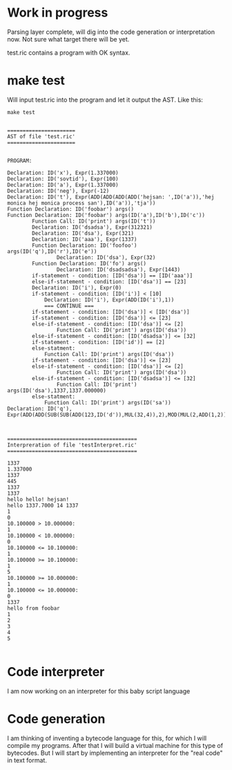 # Work in progress

Parsing layer complete,
will dig into the code generation or interpretation now. 
Not sure what target there will be yet.


test.ric contains a program with OK syntax.

# make test

Will input test.ric into the program and let it output the AST.
Like this:

```
make test


======================
AST of file 'test.ric'
======================


PROGRAM:

Declaration: ID('x'), Expr(1.337000)
Declaration: ID('sovtid'), Expr(100)
Declaration: ID('a'), Expr(1.337000)
Declaration: ID('neg'), Expr(-12)
Declaration: ID('t'), Expr(ADD(ADD(ADD(ADD('hejsan: ',ID('a')),'hej monica hej monica process san'),ID('a')),'tja'))
Function Declaration: ID('foobar') args()
Function Declaration: ID('foobar') args(ID('a'),ID('b'),ID('c'))
        Function Call: ID('print') args(ID('t'))
        Declaration: ID('dsadsa'), Expr(312321)
        Declaration: ID('dsa'), Expr(321)
        Declaration: ID('aaa'), Expr(1337)
        Function Declaration: ID('foofoo') args(ID('q'),ID('r'),ID('e'))
                Declaration: ID('dsa'), Expr(32)
        Function Declaration: ID('fo') args()
                Declaration: ID('dsadsadsa'), Expr(1443)
        if-statement - condition: [ID('dsa')] == [ID('aaa')]
        else-if-statement - condition: [ID('dsa')] == [23]
        Declaration: ID('i'), Expr(0)
        if-statement - condition: [ID('i')] < [10]
            Declaration: ID('i'), Expr(ADD(ID('i'),1))
            === CONTINUE ===
        if-statement - condition: [ID('dsa')] < [ID('dsa')]
        if-statement - condition: [ID('dsa')] <= [23]
        else-if-statement - condition: [ID('dsa')] <= [2]
                Function Call: ID('print') args(ID('dsa'))
        else-if-statement - condition: [ID('dsadsa')] <= [32]
        if-statement - condition: [ID('id')] == [2]
        else-statment:
            Function Call: ID('print') args(ID('dsa'))
        if-statement - condition: [ID('dsa')] <= [23]
        else-if-statement - condition: [ID('dsa')] <= [2]
                Function Call: ID('print') args(ID('dsa'))
        else-if-statement - condition: [ID('dsadsa')] <= [32]
                Function Call: ID('print') args(ID('dsa'),1337,1337.000000)
        else-statment:
            Function Call: ID('print') args(ID('sa'))
Declaration: ID('q'), Expr(ADD(ADD(SUB(SUB(ADD(123,ID('d')),MUL(32,4)),2),MOD(MUL(2,ADD(1,2)),2)),1))



==========================================
Interpreration of file 'testInterpret.ric'
==========================================

1337
1.337000
1337
445
1337
1337
hello hello! hejsan!
hello 1337.7000 14 1337
1
0
10.100000 > 10.000000: 
1
10.100000 < 10.000000:
0
10.100000 <= 10.100000:
1
10.100000 >= 10.100000:
1
5
10.100000 >= 10.000000: 
1
10.100000 <= 10.000000:
0
1337
hello from foobar
1
2
3
4
5


```

# Code interpreter

I am now working on an interpreter for this baby script language

# Code generation

I am thinking of inventing a bytecode language for this, 
for which I will compile my programs. After that I will
build a virtual machine for this type of bytecodes.
But I will start by implementing an interpreter for the
"real code" in text format. 

